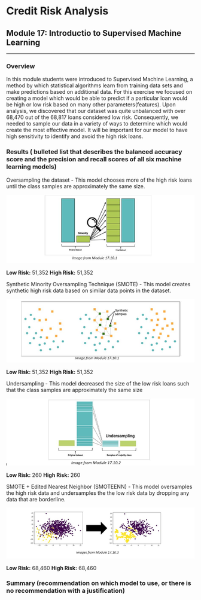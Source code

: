 # Credit Risk Analysis
## Module 17: Introductio to Supervised Machine Learning
---

### Overview
In this module students were introduced to Supervised Machine Learning, a method by which statistical algorithms learn from training data sets and make predictions based on additional data.  For this exercise we focused on creating a model which would be able to predict if a particular loan would be high or low risk based on many other parameters(features).  Upon analysis, we discovered that our dataset was quite unbalanced with over 68,470 out of the 68,817 loans considered low risk.  Consequently, we needed to sample our data in a variety of ways to determine which would create the most effective model.  It will be important for our model to have high sensitivity to identify and avoid the high risk loans.   

### Results ( bulleted list that describes the balanced accuracy score and the precision and recall scores of all six machine learning models)
Oversampling the dataset - This model chooses more of the high risk loans until the class samples are approximately the same size.

![diagram of oversampling](https://github.com/murphyk2021/Credit_Risk_Analysis/blob/9ce6a01ab776718b17e48c0fd2191de89fe3291d/Images/Oversampling_diagram.JPG)

**Low Risk:**  51,352
**High Risk:**  51,352



Synthetic Minority Oversampling Technique (SMOTE) - This model creates synthetic high risk data based on similar data points in the dataset.

![diagram of SMOTE](https://github.com/murphyk2021/Credit_Risk_Analysis/blob/9ce6a01ab776718b17e48c0fd2191de89fe3291d/Images/SMOTE_Oversampling_Diagram.JPG)

**Low Risk:**  51,352
**High Risk:**  51,352

Undersampling - This model decreased the size of the low risk loans such that the class samples are approximately the same size

![diagram of undersampling](https://github.com/murphyk2021/Credit_Risk_Analysis/blob/9ce6a01ab776718b17e48c0fd2191de89fe3291d/Images/Undersampling_diagram.JPG)

**Low Risk:**  260
**High Risk:**  260

SMOTE + Edited Nearest Neighbor (SMOTEENN) - This model oversamples the high risk data and undersamples the the low risk data by dropping any data that are borderline.

![diagram of SMOTEENN](https://github.com/murphyk2021/Credit_Risk_Analysis/blob/9ce6a01ab776718b17e48c0fd2191de89fe3291d/Images/SMOTEENN_diagram.JPG)

**Low Risk:**  68,460
**High Risk:**  68,460

### Summary (recommendation on which model to use, or there is no recommendation with a justification)
